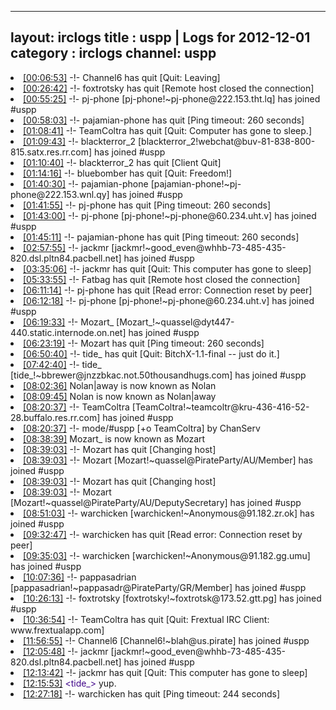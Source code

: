 
---
layout: irclogs
title : uspp | Logs for 2012-12-01
category : irclogs
channel: uspp
---
<li class="logitem"><a href="#00:06:53" name="00:06:53" class="time">[00:06:53]</a> -!- <span class="quit">Channel6</span> has quit [Quit: Leaving] </li>
<li class="logitem"><a href="#00:26:42" name="00:26:42" class="time">[00:26:42]</a> -!- <span class="quit">foxtrotsky</span> has quit [Remote host closed the connection] </li>
<li class="logitem"><a href="#00:55:25" name="00:55:25" class="time">[00:55:25]</a> -!- <span class="join">pj-phone</span> [pj-phone!~pj-phone@222.153.tht.lq] has joined #uspp </li>
<li class="logitem"><a href="#00:58:03" name="00:58:03" class="time">[00:58:03]</a> -!- <span class="quit">pajamian-phone</span> has quit [Ping timeout: 260 seconds] </li>
<li class="logitem"><a href="#01:08:41" name="01:08:41" class="time">[01:08:41]</a> -!- <span class="quit">TeamColtra</span> has quit [Quit: Computer has gone to sleep.] </li>
<li class="logitem"><a href="#01:09:43" name="01:09:43" class="time">[01:09:43]</a> -!- <span class="join">blackterror_2</span> [blackterror_2!webchat@buv-81-838-800-815.satx.res.rr.com] has joined #uspp </li>
<li class="logitem"><a href="#01:10:40" name="01:10:40" class="time">[01:10:40]</a> -!- <span class="quit">blackterror_2</span> has quit [Client Quit] </li>
<li class="logitem"><a href="#01:14:16" name="01:14:16" class="time">[01:14:16]</a> -!- <span class="quit">bluebomber</span> has quit [Quit: Freedom!] </li>
<li class="logitem"><a href="#01:40:30" name="01:40:30" class="time">[01:40:30]</a> -!- <span class="join">pajamian-phone</span> [pajamian-phone!~pj-phone@222.153.wnl.qy] has joined #uspp </li>
<li class="logitem"><a href="#01:41:55" name="01:41:55" class="time">[01:41:55]</a> -!- <span class="quit">pj-phone</span> has quit [Ping timeout: 260 seconds] </li>
<li class="logitem"><a href="#01:43:00" name="01:43:00" class="time">[01:43:00]</a> -!- <span class="join">pj-phone</span> [pj-phone!~pj-phone@60.234.uht.v] has joined #uspp </li>
<li class="logitem"><a href="#01:45:11" name="01:45:11" class="time">[01:45:11]</a> -!- <span class="quit">pajamian-phone</span> has quit [Ping timeout: 260 seconds] </li>
<li class="logitem"><a href="#02:57:55" name="02:57:55" class="time">[02:57:55]</a> -!- <span class="join">jackmr</span> [jackmr!~good_even@whhb-73-485-435-820.dsl.pltn84.pacbell.net] has joined #uspp </li>
<li class="logitem"><a href="#03:35:06" name="03:35:06" class="time">[03:35:06]</a> -!- <span class="quit">jackmr</span> has quit [Quit: This computer has gone to sleep] </li>
<li class="logitem"><a href="#05:33:55" name="05:33:55" class="time">[05:33:55]</a> -!- <span class="quit">Fatbag</span> has quit [Remote host closed the connection] </li>
<li class="logitem"><a href="#06:11:14" name="06:11:14" class="time">[06:11:14]</a> -!- <span class="quit">pj-phone</span> has quit [Read error: Connection reset by peer] </li>
<li class="logitem"><a href="#06:12:18" name="06:12:18" class="time">[06:12:18]</a> -!- <span class="join">pj-phone</span> [pj-phone!~pj-phone@60.234.uht.v] has joined #uspp </li>
<li class="logitem"><a href="#06:19:33" name="06:19:33" class="time">[06:19:33]</a> -!- <span class="join">Mozart_</span> [Mozart_!~quassel@dyt447-440.static.internode.on.net] has joined #uspp </li>
<li class="logitem"><a href="#06:23:19" name="06:23:19" class="time">[06:23:19]</a> -!- <span class="quit">Mozart</span> has quit [Ping timeout: 260 seconds] </li>
<li class="logitem"><a href="#06:50:40" name="06:50:40" class="time">[06:50:40]</a> -!- <span class="quit">tide_</span> has quit [Quit: BitchX-1.1-final -- just do it.] </li>
<li class="logitem"><a href="#07:42:40" name="07:42:40" class="time">[07:42:40]</a> -!- <span class="join">tide_</span> [tide_!~bbrewer@jnzzbkac.not.50thousandhugs.com] has joined #uspp </li>
<li class="logitem"><a href="#08:02:36" name="08:02:36" class="time">[08:02:36]</a> <span class="nick">Nolan|away</span> is now known as <span class="nick">Nolan</span> </li>
<li class="logitem"><a href="#08:09:45" name="08:09:45" class="time">[08:09:45]</a> <span class="nick">Nolan</span> is now known as <span class="nick">Nolan|away</span> </li>
<li class="logitem"><a href="#08:20:37" name="08:20:37" class="time">[08:20:37]</a> -!- <span class="join">TeamColtra</span> [TeamColtra!~teamcoltr@kru-436-416-52-28.buffalo.res.rr.com] has joined #uspp </li>
<li class="logitem"><a href="#08:20:37" name="08:20:37" class="time">[08:20:37]</a> -!- mode/<span class="mode">#uspp</span> [+o TeamColtra] by ChanServ </li>
<li class="logitem"><a href="#08:38:39" name="08:38:39" class="time">[08:38:39]</a> <span class="nick">Mozart_</span> is now known as <span class="nick">Mozart</span> </li>
<li class="logitem"><a href="#08:39:03" name="08:39:03" class="time">[08:39:03]</a> -!- <span class="quit">Mozart</span> has quit [Changing host] </li>
<li class="logitem"><a href="#08:39:03" name="08:39:03" class="time">[08:39:03]</a> -!- <span class="join">Mozart</span> [Mozart!~quassel@PirateParty/AU/Member] has joined #uspp </li>
<li class="logitem"><a href="#08:39:03" name="08:39:03" class="time">[08:39:03]</a> -!- <span class="quit">Mozart</span> has quit [Changing host] </li>
<li class="logitem"><a href="#08:39:03" name="08:39:03" class="time">[08:39:03]</a> -!- <span class="join">Mozart</span> [Mozart!~quassel@PirateParty/AU/DeputySecretary] has joined #uspp </li>
<li class="logitem"><a href="#08:51:03" name="08:51:03" class="time">[08:51:03]</a> -!- <span class="join">warchicken</span> [warchicken!~Anonymous@91.182.zr.ok] has joined #uspp </li>
<li class="logitem"><a href="#09:32:47" name="09:32:47" class="time">[09:32:47]</a> -!- <span class="quit">warchicken</span> has quit [Read error: Connection reset by peer] </li>
<li class="logitem"><a href="#09:35:03" name="09:35:03" class="time">[09:35:03]</a> -!- <span class="join">warchicken</span> [warchicken!~Anonymous@91.182.gg.umu] has joined #uspp </li>
<li class="logitem"><a href="#10:07:36" name="10:07:36" class="time">[10:07:36]</a> -!- <span class="join">pappasadrian</span> [pappasadrian!~pappasadr@PirateParty/GR/Member] has joined #uspp </li>
<li class="logitem"><a href="#10:26:13" name="10:26:13" class="time">[10:26:13]</a> -!- <span class="join">foxtrotsky</span> [foxtrotsky!~foxtrotsk@173.52.gtt.pg] has joined #uspp </li>
<li class="logitem"><a href="#10:36:54" name="10:36:54" class="time">[10:36:54]</a> -!- <span class="quit">TeamColtra</span> has quit [Quit: Frextual IRC Client: www.frextualapp.com] </li>
<li class="logitem"><a href="#11:56:55" name="11:56:55" class="time">[11:56:55]</a> -!- <span class="join">Channel6</span> [Channel6!~blah@us.pirate] has joined #uspp </li>
<li class="logitem"><a href="#12:05:48" name="12:05:48" class="time">[12:05:48]</a> -!- <span class="join">jackmr</span> [jackmr!~good_even@whhb-73-485-435-820.dsl.pltn84.pacbell.net] has joined #uspp </li>
<li class="logitem"><a href="#12:13:42" name="12:13:42" class="time">[12:13:42]</a> -!- <span class="quit">jackmr</span> has quit [Quit: This computer has gone to sleep] </li>
<li class="logitem"><a href="#12:15:53" name="12:15:53" class="time">[12:15:53]</a> <span class="person" style="color:#42078b">&lt;tide_&gt;</span> yup. </li>
<li class="logitem"><a href="#12:27:18" name="12:27:18" class="time">[12:27:18]</a> -!- <span class="quit">warchicken</span> has quit [Ping timeout: 244 seconds] </li>


